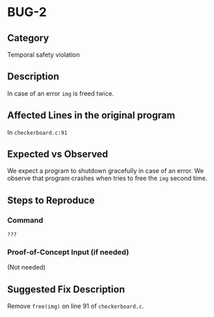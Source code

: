 # BUG-2
## Category
Temporal safety violation

## Description

In case of an error `img` is freed twice.

## Affected Lines in the original program
In `checkerboard.c:91`

## Expected vs Observed
We expect a program to shutdown gracefully in case of an error. We observe that program crashes when tries to free the `img` second time.

## Steps to Reproduce

### Command

```
???
```
### Proof-of-Concept Input (if needed)
(Not needed)

## Suggested Fix Description
Remove `free(img)` on line 91 of `checkerboard.c`.
